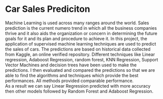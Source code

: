 # Car Sales Prediciton<br>
Machine Learning is used across many ranges around the world.
Sales prediction is the current numero trend in which all the business 
companies thrive and it also aids the organization or concern in determining 
the future goals for it and its plan and procedure to achieve it.
In this project, the application of supervised machine learning techniques are 
used to predict the sales of cars. The predictions are based on historical data 
collected from Kaggle, an online verified repository. Different techniques like 
Linear regression, Adaboost Regression, random forest, KNN Regression,
Support Vector Machines and decision trees have been used to make the 
predictions. I then evaluated and compared the predictions so that we are able 
to find the algorithms and techniques which provide the best performances. All
methods provided comparable performance.<br>
As a result we can say Linear Regression predicted with more accuracy then other models followed by Random Forest and Adaboost Regression.<br>


